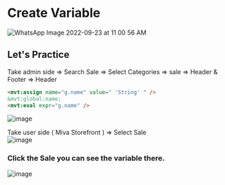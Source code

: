 # Create Variable
![WhatsApp Image 2022-09-23 at 11 00 56 AM](https://user-images.githubusercontent.com/99424113/192264309-212f76c1-457a-4e9f-a363-7ee2a0e3df44.jpeg)


## Let's Practice
Take admin side => Search Sale => Select Categories => sale => Header & Footer => Header
```html
<mvt:assign name="g.name" value=" 'String' " />
&mvt:global:name;
<mvt:eval expr="g.name" />
```

![image](https://user-images.githubusercontent.com/99424113/192261275-f8695e19-0104-496a-a0d1-7b74f1f74061.png)

Take user side ( Miva Storefront ) => Select Sale   
![image](https://user-images.githubusercontent.com/99424113/192263415-d9e3f1fb-0d74-4239-80b5-35a391b2d4cf.png)

### Click the Sale you can see the variable there.  
![image](https://user-images.githubusercontent.com/99424113/192263721-0911add0-c3e2-4fee-bbf8-037ae73e9816.png)
